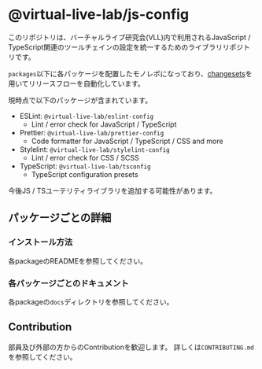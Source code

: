 
# @virtual-live-lab/js-config

このリポジトリは、バーチャルライブ研究会(VLL)内で利用されるJavaScript / TypeScript関連のツールチェインの設定を統一するためのライブラリリポジトリです。

`packages`以下に各パッケージを配置したモノレポになっており、[changesets](https://github.com/changesets/changesets)を用いてリリースフローを自動化しています。

現時点で以下のパッケージが含まれています。

- ESLint: `@virtual-live-lab/eslint-config`
  - Lint / error check for JavaScript / TypeScript
- Prettier: `@virtual-live-lab/prettier-config`
  - Code formatter for JavaScript / TypeScript / CSS and more
- Stylelint: `@virtual-live-lab/stylelint-config`
  - Lint / error check for CSS / SCSS
- TypeScript: `@virtual-live-lab/tsconfig`
  - TypeScript configuration presets

今後JS / TSユーテリティライブラリを追加する可能性があります。

## パッケージごとの詳細

### インストール方法

各packageのREADMEを参照してください。

### 各パッケージごとのドキュメント

各packageの`docs`ディレクトリを参照してください。

## Contribution

部員及び外部の方からのContributionを歓迎します。
詳しくは`CONTRIBUTING.md`を参照してください。
